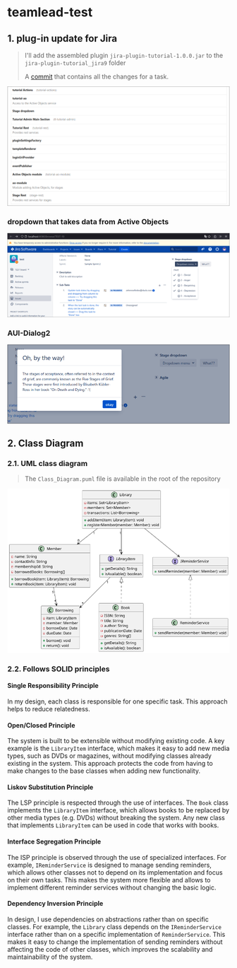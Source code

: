 # teamlead-test

## 1. plug-in update for Jira
> I'll add the assembled plugin `jira-plugin-tutorial-1.0.0.jar` to the `jira-plugin-tutorial_jira9` folder
>
> A [commit](https://github.com/artemnefedov/teamlead-test/commit/31157c56b32cf519d4e5dfd5a5c786fbf0ea5979) that contains all the changes for a task.
 
![img_2.png](img_2.png)

### dropdown that takes data from Active Objects
![img.png](img.png)


### AUI-Dialog2
![img_1.png](img_1.png)

## 2. Class Diagram
### 2.1.  UML class diagram
> The `Class_Diagram.puml` file is available in the root of the repository

![Class_Diagram.png](Class_Diagram.png)

### 2.2.  Follows SOLID principles

#### **Single Responsibility Principle**
 
 In my design, each class is responsible for one specific task. This approach helps to reduce relatedness.

 #### **Open/Closed Principle**
 
 The system is built to be extensible without modifying existing code. A key example is the `LibraryItem` interface, which makes it easy to add new media types, such as DVDs or magazines, without modifying classes already existing in the system. This approach protects the code from having to make changes to the base classes when adding new functionality.

 #### **Liskov Substitution Principle**
 
 The LSP principle is respected through the use of interfaces. The `Book` class implements the `LibraryItem` interface, which allows books to be replaced by other media types (e.g. DVDs) without breaking the system. Any new class that implements `LibraryItem` can be used in code that works with books.

#### **Interface Segregation Principle**
 
 The ISP principle is observed through the use of specialized interfaces. For example, `IReminderService` is designed to manage sending reminders, which allows other classes not to depend on its implementation and focus on their own tasks. This makes the system more flexible and allows to implement different reminder services without changing the basic logic.

#### **Dependency Inversion Principle**
 
 In design, I use dependencies on abstractions rather than on specific classes. For example, the `Library` class depends on the `IReminderService` interface rather than on a specific implementation of `ReminderService`. This makes it easy to change the implementation of sending reminders without affecting the code of other classes, which improves the scalability and maintainability of the system.
